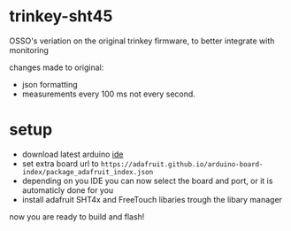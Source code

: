 # trinkey-sht45

OSSO's veriation on the original trinkey firmware, to better integrate with monitoring

changes made to original:

* json formatting
* measurements every 100 ms not every second. 


# setup 

* download latest arduino [ide](https://www.arduino.cc/en/software)
* set extra board url to `https://adafruit.github.io/arduino-board-index/package_adafruit_index.json`
* depending on you IDE you can now select the board and port, or it is automaticly done for you
* install adafruit SHT4x and FreeTouch libaries trough the libary manager


now you are ready to build and flash!
